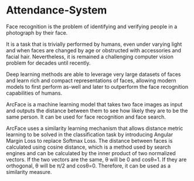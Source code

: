 # Attendance-System

Face recognition is the problem of identifying and verifying people in a photograph by their face.

It is a task that is trivially performed by humans, even under varying light and when faces are changed by age or obstructed with accessories and facial hair. Nevertheless, it is remained a challenging computer vision problem for decades until recently.

Deep learning methods are able to leverage very large datasets of faces and learn rich and compact representations of faces, allowing modern models to first perform as-well and later to outperform the face recognition capabilities of humans.



ArcFace is a machine learning model that takes two face images as input and outputs the distance between them to see how likely they are to be the same person. It can be used for face recognition and face search.

ArcFace uses a similarity learning mechanism that allows distance metric learning to be solved in the classification task by introducing Angular Margin Loss to replace Softmax Loss.
The distance between faces is calculated using cosine distance, which is a method used by search engines and can be calculated by the inner product of two normalized vectors. If the two vectors are the same, θ will be 0 and cosθ=1. If they are orthogonal, θ will be π/2 and cosθ=0. Therefore, it can be used as a similarity measure.

